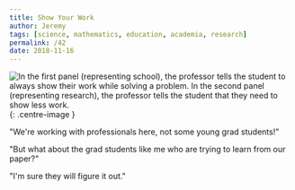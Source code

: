 ```yaml
---
title: Show Your Work
author: Jeremy
tags: [science, mathematics, education, academia, research]
permalink: /42
date: 2018-11-16
---
```


![In the first panel (representing school), the professor tells the student to always show their work while solving a problem. In the second panel (representing research), the professor tells the student that they need to show less work.](https://res.cloudinary.com/dh3hm8pb7/image/upload/c_scale,q_auto:best,w_615/v1535842782/Handwaving/Published/FrictionlessLearning.png){: .centre-image }

"We're working with professionals here, not some young grad students!"

"But what about the grad students like me who are trying to learn from our paper?"

"I'm sure they will figure it out."